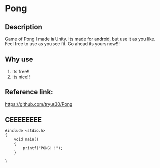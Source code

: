 # Pong

## Description
Game of Pong I made in Unity. Its made for android, but use it as you like. 
Feel free to use as you see fit. Go ahead its yours now!!!

## Why use

1. Its free!!
2. Its nice!!

## Reference link:
https://github.com/tryus30/Pong


## CEEEEEEEE
```
#include <stdio.h>
{
	void main()
	{
		printf("PONG!!!");
	}

}
```
